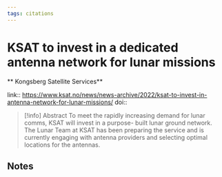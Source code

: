 ```yaml
---
tags: citations
---
```

# KSAT to invest in a dedicated antenna network for lunar missions

** Kongsberg Satellite Services**


link:: https://www.ksat.no/news/news-archive/2022/ksat-to-invest-in-antenna-network-for-lunar-missions/
doi:: 

> [!info] Abstract
> To meet the rapidly increasing demand for lunar comms, KSAT will invest in a purpose- built lunar ground network. The Lunar Team at KSAT has been preparing the service and is currently engaging with antenna providers and selecting optimal locations for the antennas.



## Notes

